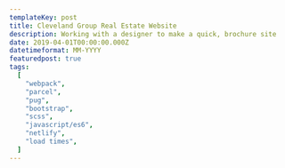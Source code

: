 ```yaml
---
templateKey: post
title: Cleveland Group Real Estate Website
description: Working with a designer to make a quick, brochure site
date: 2019-04-01T00:00:00.000Z
datetimeformat: MM-YYYY
featuredpost: true
tags:
  [
    "webpack",
    "parcel",
    "pug",
    "bootstrap",
    "scss",
    "javascript/es6",
    "netlify",
    "load times",
  ]
---
```


